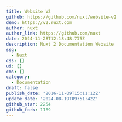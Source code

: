 ```yaml
---
title: Website V2
github: https://github.com/nuxt/website-v2
demo: https://v2.nuxt.com
author: nuxt
author_link: https://github.com/nuxt
date: 2024-11-28T12:18:48.775Z
description: Nuxt 2 Documentation Website
ssg:
  - Nuxt
css: []
ui: []
cms: []
category:
  - Documentation
draft: false
publish_date: '2016-11-09T15:11:12Z'
update_date: '2024-08-19T09:51:42Z'
github_star: 2254
github_fork: 1189
---
```

